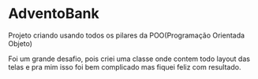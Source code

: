 # AdventoBank
<p> Projeto criando usando todos os pilares da POO(Programação Orientada Objeto)</p>
<p>Foi um grande desafio, pois criei uma classe onde contem todo layout das telas e pra mim isso foi bem complicado mas fiquei feliz com resultado.</p>

